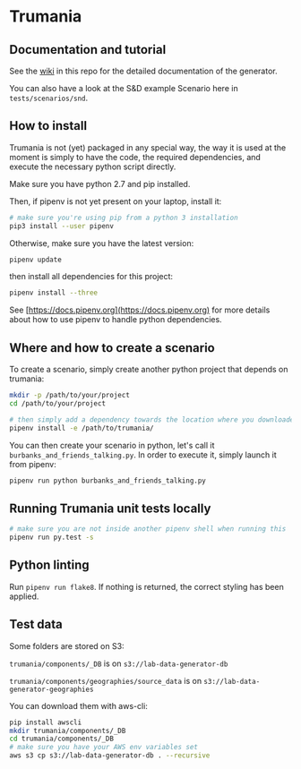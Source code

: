 # Trumania

## Documentation and tutorial

See the [wiki](https://github.com/RealImpactAnalytics/trumania/wiki) in this repo for the detailed documentation of the generator. 

You can also have a look at the S&D example Scenario here in `tests/scenarios/snd`.

## How to install 

Trumania is not (yet) packaged in any special way, the way it is used at the moment is simply to have the code, the required dependencies, and execute the necessary python script directly. 

Make sure you have python 2.7 and pip installed.

Then, if pipenv is not yet present on your laptop, install it: 

```sh
# make sure you're using pip from a python 3 installation 
pip3 install --user pipenv
```

Otherwise, make sure you have the latest version:

```sh
pipenv update
```

then install all dependencies for this project: 
```sh
pipenv install --three
```

See [https://docs.pipenv.org](https://docs.pipenv.org) for more details about how to use pipenv to handle python dependencies.


## Where and how to create a scenario

To create a scenario, simply create another python project that depends on trumania: 

```sh
mkdir -p /path/to/your/project
cd /path/to/your/project

# then simply add a dependency towards the location where you downloaded trumania:
pipenv install -e /path/to/trumania/
```

You can then create your scenario in python, let's call it `burbanks_and_friends_talking.py`.  In order to execute it, simply launch it from pipenv: 

```sh
pipenv run python burbanks_and_friends_talking.py  
```

## Running Trumania unit tests locally


```sh
# make sure you are not inside another pipenv shell when running this
pipenv run py.test -s 
```

## Python linting
Run `pipenv run flake8`. If nothing is returned, the correct styling has been applied.

## Test data
Some folders are stored on S3:

`trumania/components/_DB` is on `s3://lab-data-generator-db`

`trumania/components/geographies/source_data` is on `s3://lab-data-generator-geographies`

You can download them with aws-cli:

```sh
pip install awscli
mkdir trumania/components/_DB
cd trumania/components/_DB
# make sure you have your AWS env variables set
aws s3 cp s3://lab-data-generator-db . --recursive
```

